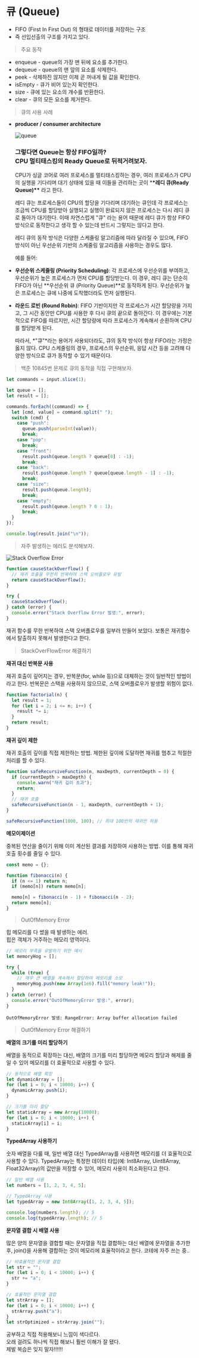 # 큐 (Queue)

- FIFO (First In First Out) 의 형태로 데이터를 저장하는 구조
- 즉 선입선출의 구조를 가지고 있다.

> 주요 동작

- enqueue - queue의 가장 맨 뒤에 요소를 추가한다.
- dequeue - queue의 맨 앞의 요소를 삭제한다.
- peek - 삭제하진 않지만 이제 곧 꺼내게 될 값을 확인한다.
- isEmpty - 큐가 비어 있는지 확인한다.
- size - 큐에 있는 요소의 개수를 반환한다.
- clear - 큐의 모든 요소를 제거한다.

> 큐의 사용 사례

- **producer / consumer architecture**

  ![queue](image.png)

  ### 그렇다면 Queue는 항상 FIFO일까? </br> CPU 멀티태스킹의 Ready Queue로 뒤적거려보자.

  CPU가 싱글 코어로 여러 프로세스를 멀티태스킹하는 경우, 여러 프로세스가 CPU의 실행을 기다리며 대기 상태에 있을 때 이들을 관리하는 곳이 \***\*레디 큐(Ready Queue)\*\*** 라고 한다.

  레디 큐는 프로세스들이 CPU의 할당을 기다리며 대기하는 큐인데
  각 프로세스는 조금씩 CPU를 할당받아 실행되고 실행이 완료되지 않은 프로세스는 다시 레디 큐로 돌아가 대기한다. 이때 자연스럽게 "큐" 라는 용어 때문에 레디 큐가 항상 FIFO 방식으로 동작한다고 생각 할 수 있는데 반드시 그렇지는 않다고 한다.

  레디 큐의 동작 방식은 다양한 스케줄링 알고리즘에 따라 달라질 수 있으며, FIFO 방식이 아닌 우선순위 기반의 스케줄링 알고리즘을 사용하는 경우도 많다.

  예를 들어:

- **우선순위 스케줄링 (Priority Scheduling)**: 각 프로세스에 우선순위를 부여하고, 우선순위가 높은 프로세스가 먼저 CPU를 할당받는다. 이 경우, 레디 큐는 단순히 FIFO가 아닌 **우선순위 큐 (Priority Queue)**로 동작하게 된다. 우선순위가 높은 프로세스는 큐에 나중에 도착했더라도 먼저 실행된다.

- **라운드 로빈 (Round Robin)**: FIFO 기반이지만 각 프로세스가 시간 할당량을 가지고, 그 시간 동안만 CPU를 사용한 후 다시 큐의 끝으로 돌아간다. 이 경우에는 기본적으로 FIFO를 따르지만, 시간 할당량에 따라 프로세스가 계속해서 순환하며 CPU를 할당받게 된다.

  따라서, *"큐"*라는 용어가 사용되더라도, 큐의 동작 방식이 항상 FIFO라는 가정은 옳지 않다. CPU 스케줄링의 경우, 프로세스의 우선순위, 응답 시간 등을 고려해 다양한 방식으로 큐가 동작할 수 있기 때문이다.

> 백준 10845번 문제로 큐의 동작을 직접 구현해보자.

```js
let commands = input.slice(1);

let queue = [];
let result = [];

commands.forEach((command) => {
  let [cmd, value] = command.split(" ");
  switch (cmd) {
    case "push":
      queue.push(parseInt(value));
      break;
    case "pop":
      break;
    case "front":
      result.push(queue.length ? queue[0] : -1);
      break;
    case "back":
      result.push(queue.length ? queue[queue.length - 1] : -1);
      break;
    case "size":
      result.push(queue.length);
      break;
    case "empty":
      result.push(queue.length ? 0 : 1);
      break;
  }
});

console.log(result.join("\n"));
```

> 자주 발생하는 에러도 분석해보자.

![Stack Overflow Error](image-1.png)

```js
function causeStackOverflow() {
  // 재귀 호출을 무한히 반복하여 스택 오버플로우 유발
  return causeStackOverflow();
}

try {
  causeStackOverflow();
} catch (error) {
  console.error("Stack Overflow Error 발생:", error);
}
```

재귀 함수를 무한 반복하여 스택 오버플로우를 일부러 만들어 보았다.
보통은 재귀함수에서 탈출하지 못해서 발생한다고 한다.

> StackOverFlowError 해결하기

**재귀 대신 반복문 사용**

재귀 호출이 깊어지는 경우, 반복문(for, while 등)으로 대체하는 것이 일반적인 방법이라고 한다. 반복문은 스택을 사용하지 않으므로, 스택 오버플로우가 발생할 위험이 없다.

```js
function factorial(n) {
  let result = 1;
  for (let i = 2; i <= n; i++) {
    result *= i;
  }
  return result;
}
```

**재귀 깊이 제한**

재귀 호출의 깊이를 직접 제한하는 방법. 제한된 깊이에 도달하면 재귀를 멈추고 적절한 처리를 할 수 있다.

```js
function safeRecursiveFunction(n, maxDepth, currentDepth = 0) {
  if (currentDepth > maxDepth) {
    console.warn("재귀 깊이 초과");
    return;
  }
  // 재귀 호출
  safeRecursiveFunction(n - 1, maxDepth, currentDepth + 1);
}

safeRecursiveFunction(1000, 100); // 최대 100번의 재귀만 허용
```

**메모이제이션**

중복된 연산을 줄이기 위해 이미 계산된 결과를 저장하여 사용하는 방법. 이를 통해 재귀 호출 횟수를 줄일 수 있다.

```js
const memo = {};

function fibonacci(n) {
  if (n <= 1) return n;
  if (memo[n]) return memo[n];

  memo[n] = fibonacci(n - 1) + fibonacci(n - 2);
  return memo[n];
}
```

> OutOfMemory Error

힙 메모리를 다 썼을 때 발생하는 에러.</br>
힙은 객체가 거주하는 메모리 영역이다.

```js
// 메모리 부족을 유발하기 위한 예시
let memoryHog = [];

try {
  while (true) {
    // 매우 큰 배열을 계속해서 할당하여 메모리를 소모
    memoryHog.push(new Array(1e6).fill("memory leak!"));
  }
} catch (error) {
  console.error("OutOfMemoryError 발생:", error);
}
```

```
OutOfMemoryError 발생: RangeError: Array buffer allocation failed
```

> OutOfMemory Error 해결하기

**배열의 크기를 미리 할당하기**

배열을 동적으로 확장하는 대신, 배열의 크기를 미리 할당하면 메모리 할당과 해제를 줄일 수 있어 메모리를 더 효율적으로 사용할 수 있다.

```js
// 동적으로 배열 확장
let dynamicArray = [];
for (let i = 0; i < 10000; i++) {
  dynamicArray.push(i);
}

// 크기를 미리 할당
let staticArray = new Array(10000);
for (let i = 0; i < 10000; i++) {
  staticArray[i] = i;
}
```

**TypedArray 사용하기**

숫자 배열을 다룰 때, 일반 배열 대신 TypedArray를 사용하면 메모리를 더 효율적으로 사용할 수 있다. TypedArray는 특정한 데이터 타입(예: Int8Array, Uint8Array, Float32Array)의 값만을 저장할 수 있어, 메모리 사용이 최소화된다고 한다.

```js
// 일반 배열 사용
let numbers = [1, 2, 3, 4, 5];

// TypedArray 사용
let typedArray = new Int8Array([1, 2, 3, 4, 5]);

console.log(numbers.length); // 5
console.log(typedArray.length); // 5
```

**문자열 결합 시 배열 사용**

많은 양의 문자열을 결합할 때는 문자열을 직접 결합하는 대신 배열에 문자열을 추가한 후, join()을 사용해 결합하는 것이 메모리에 효율적이라고 한다.
코테에 자주 쓰는 중..

```js
// 비효율적인 문자열 결합
let str = "";
for (let i = 0; i < 10000; i++) {
  str += "a";
}

// 효율적인 문자열 결합
let strArray = [];
for (let i = 0; i < 10000; i++) {
  strArray.push("a");
}
let strOptimized = strArray.join("");
```

공부하고 직접 적용해보니 느낌이 색다르다.
</br>
오래 걸려도 하나씩 직접 해보니 훨씬 이해가 잘 됐다.
</br>
제발 복습은 잊지 말자!!!!!!
